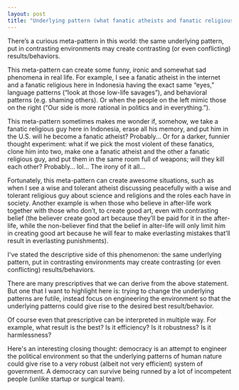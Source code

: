```yaml
---
layout: post
title: "Underlying pattern (what fanatic atheists and fanatic religious guys have in common) [Less Wrong Premise]"
---
```


There’s a curious meta-pattern in this world: the same underlying pattern, put in contrasting environments may create contrasting (or even conflicting) results/behaviors.

This meta-pattern can create some funny, ironic and somewhat sad phenomena in real life. For example, I see a fanatic atheist in the internet and a fanatic religious here in Indonesia having the exact same “eyes,” language patterns (“look at those low-life savages”), and behavioral patterns (e.g. shaming others). Or when the people on the left mimic those on the right (“Our side is more rational in politics and in everything.”).

This meta-pattern sometimes makes me wonder if, somehow, we take a fanatic religious guy here in Indonesia, erase all his memory, and put him in the U.S. will he become a fanatic atheist? Probably… Or for a darker, funnier thought experiment: what if we pick the most violent of these fanatics, clone him into two, make one a fanatic atheist and the other a fanatic religious guy, and put them in the same room full of weapons; will they kill each other? Probably… lol… The irony of it all…

Fortunately, this meta-pattern can create awesome situations, such as when I see a wise and tolerant atheist discussing peacefully with a wise and tolerant religious guy about science and religions and the roles each have in society. Another example is when those who believe in after-life work together with those who don’t, to create good art, even with contrasting belief (the believer create good art because they’ll be paid for it in the after-life, while the non-believer find that the belief in alter-life will only limit him in creating good art because he will fear to make everlasting mistakes that’ll result in everlasting punishments).

I've stated the descriptive side of this phenomenon: the same underlying pattern, put in contrasting environments may create contrasting (or even conflicting) results/behaviors.

There are many prescriptives that we can derive from the above statement. But one that I want to highlight here is: trying to change the underlying patterns are futile, instead focus on engineering the environment so that the underlying patterns could give rise to the desired best result/behavior.

Of course even that prescriptive can be interpreted in multiple way. For example, what result is the best? Is it efficiency? Is it robustness? Is it harmlessness?

Here's an interesting closing thought: democracy is an attempt to engineer the political environment so that the underlying patterns of human nature could give rise to a very robust (albeit not very efficient) system of government. A democracy can survive being runned by a lot of incompetent people (unlike startup or surgical team).
